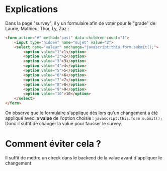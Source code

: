# Explications
Dans la page "survey", il y un formulaire afin de voter pour le "grade" de Laurie, Mathieu, Thor, Ly, Zaz :

```html
<form action="#" method="post" data-children-count="1">
	<input type="hidden" name="sujet" value="2">
	<select name="valeur" onchange="javascript:this.form.submit();">
		<option value="1">1</option>
		<option value="2">2</option>
		<option value="3">3</option>
		<option value="4">4</option>
		<option value="5">5</option>
		<option value="6">6</option>
		<option value="7">7</option>
		<option value="8">8</option>
		<option value="9">9</option>
		<option value="10">10</option>
	</select>
</form>
```
On observe que le formulaire s'applique dès lors qu'un changement a été appliqué avec la **value** de l'option choisie :
<code>javascript:this.form.submit();</code> 
Donc il suffit de changer la value pour fausser le survey.

# Comment éviter cela ?
Il suffit de mettre un check dans le backend de la value avant d'appliquer le changement.